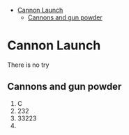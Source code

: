 <!--
 Copyright (C) 2022 Marius Sunde Sivertsen, marius.sunde.sivertsen@protonmail.com

 This file is part of CannonLaunch.

 CannonLaunch is free software: you can redistribute it and/or modify
 it under the terms of the GNU General Public License as published by
 the Free Software Foundation, either version 3 of the License, or
 (at your option) any later version.

 CannonLaunch is distributed in the hope that it will be useful,
 but WITHOUT ANY WARRANTY; without even the implied warranty of
 MERCHANTABILITY or FITNESS FOR A PARTICULAR PURPOSE.  See the
 GNU General Public License for more details.

 You should have received a copy of the GNU General Public License
 along with CannonLaunch.  If not, see <http://www.gnu.org/licenses/>.
-->
- [Cannon Launch](#cannon-launch)
  - [Cannons and gun powder](#cannons-and-gun-powder)

# Cannon Launch

There is no try

## Cannons and gun powder
   1. C
   2. 232
   3. 33223
   4. 

